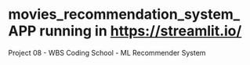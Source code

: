 # movies_recommendation_system_ APP running in https://streamlit.io/
Project 08 - WBS Coding School - ML Recommender System
 
